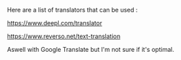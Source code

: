Here are a list of translators that can be used : 


https://www.deepl.com/translator

https://www.reverso.net/text-translation

Aswell with Google Translate but I'm not sure if it's optimal. 
